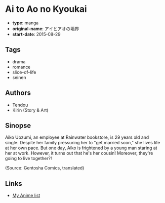 # Ai to Ao no Kyoukai

-   **type**: manga
-   **original-name**: アイとアオの境界
-   **start-date**: 2015-08-29

## Tags

-   drama
-   romance
-   slice-of-life
-   seinen

## Authors

-   Tendou
-   Kirin (Story & Art)

## Sinopse

Aiko Uozumi, an employee at Rainwater bookstore, is 29 years old and single. Despite her family pressuring her to "get married soon," she lives life at her own pace. But one day, Aiko is frightened by a young man staring at her at work. However, it turns out that he's her cousin! Moreover, they're going to live together?!

(Source: Gentosha Comics, translated)

## Links

-   [My Anime list](https://myanimelist.net/manga/121502/Ai_to_Ao_no_Kyoukai)
